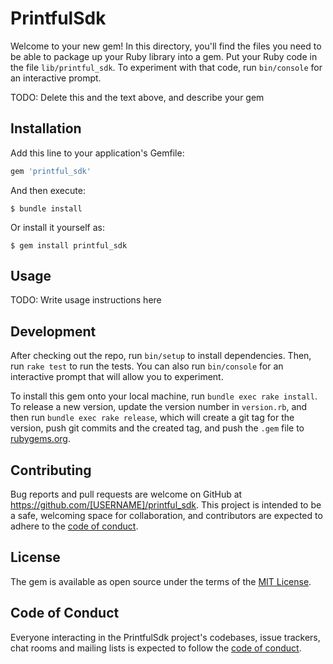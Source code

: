 # PrintfulSdk

Welcome to your new gem! In this directory, you'll find the files you need to be able to package up your Ruby library into a gem. Put your Ruby code in the file `lib/printful_sdk`. To experiment with that code, run `bin/console` for an interactive prompt.

TODO: Delete this and the text above, and describe your gem

## Installation

Add this line to your application's Gemfile:

```ruby
gem 'printful_sdk'
```

And then execute:

    $ bundle install

Or install it yourself as:

    $ gem install printful_sdk

## Usage

TODO: Write usage instructions here

## Development

After checking out the repo, run `bin/setup` to install dependencies. Then, run `rake test` to run the tests. You can also run `bin/console` for an interactive prompt that will allow you to experiment.

To install this gem onto your local machine, run `bundle exec rake install`. To release a new version, update the version number in `version.rb`, and then run `bundle exec rake release`, which will create a git tag for the version, push git commits and the created tag, and push the `.gem` file to [rubygems.org](https://rubygems.org).

## Contributing

Bug reports and pull requests are welcome on GitHub at https://github.com/[USERNAME]/printful_sdk. This project is intended to be a safe, welcoming space for collaboration, and contributors are expected to adhere to the [code of conduct](https://github.com/[USERNAME]/printful_sdk/blob/master/CODE_OF_CONDUCT.md).

## License

The gem is available as open source under the terms of the [MIT License](https://opensource.org/licenses/MIT).

## Code of Conduct

Everyone interacting in the PrintfulSdk project's codebases, issue trackers, chat rooms and mailing lists is expected to follow the [code of conduct](https://github.com/[USERNAME]/printful_sdk/blob/master/CODE_OF_CONDUCT.md).
